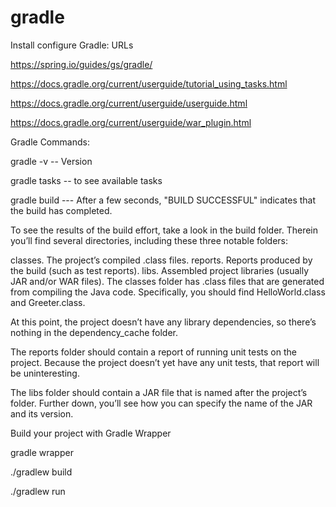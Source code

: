 # gradle

Install configure Gradle: URLs

https://spring.io/guides/gs/gradle/

https://docs.gradle.org/current/userguide/tutorial_using_tasks.html


https://docs.gradle.org/current/userguide/userguide.html

https://docs.gradle.org/current/userguide/war_plugin.html

Gradle Commands:

gradle -v -- Version

gradle tasks -- to see available tasks

gradle build  --- 
After a few seconds, "BUILD SUCCESSFUL" indicates that the build has completed.

To see the results of the build effort, take a look in the build folder. Therein you’ll find several directories, including these three notable folders:

classes. The project’s compiled .class files.
reports. Reports produced by the build (such as test reports).
libs. Assembled project libraries (usually JAR and/or WAR files).
The classes folder has .class files that are generated from compiling the Java code. Specifically, you should find HelloWorld.class and Greeter.class.

At this point, the project doesn’t have any library dependencies, so there’s nothing in the dependency_cache folder.

The reports folder should contain a report of running unit tests on the project. Because the project doesn’t yet have any unit tests, that report will be uninteresting.

The libs folder should contain a JAR file that is named after the project’s folder. Further down, you’ll see how you can specify the name of the JAR and its version.



Build your project with Gradle Wrapper

gradle wrapper

./gradlew build


./gradlew run

